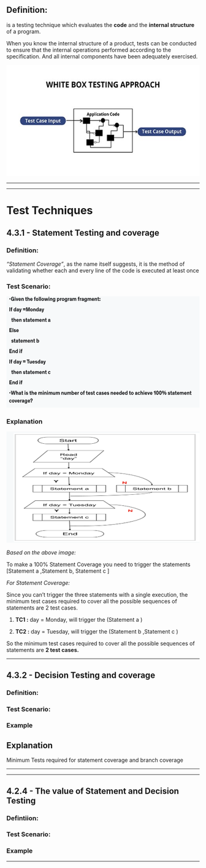 ## **Definition:**

is a testing technique which evaluates the **code** and the **internal structure** of a program.

When you know the internal structure of a product, tests can be conducted to ensure that the internal operations performed according to the specification. And all internal components have been adequately exercised.

<img src="../../images/istqb/test_techniques/white_box_test.jpeg" alt="White Box test" width="1500" height="290"/>

___
___
# **Test Techniques**
## 4.3.1 - **Statement Testing and coverage**

### **Definition:**

*“Statement Coverage”*, as the name itself suggests, it is the method of validating whether each and every line of the code is executed at least once

### **Test Scenario:**

<img src="../../images/istqb/test_techniques/stat-cov-1.png" alt="State Coverage" width="1500" height="290"/>

### **Explanation**

<img src="../../images/istqb/test_techniques/stat-cov-2.png" alt="State Coverage" width="1500" height="290"/>

*Based on the above image:*

To make a 100% Statement Coverage you need to trigger the statements
[Statement a ,Statement b, Statement c ]

*For Statement Coverage:*

Since you can’t trigger the three statements with a single execution, the minimum test cases required to cover all the possible sequences of statements are 2 test cases.

1. **TC1 :** day = Monday, will trigger the (Statement a )

2. **TC2 :** day = Tuesday, will trigger the (Statement b ,Statement c )

So the minimum test cases required to cover all the possible sequences of statements are **2 test cases.**

___
## 4.3.2 - **Decision Testing and coverage** 

### **Definition:**
### **Test Scenario:**

### **Example**

## **Explanation**


Minimum Tests required for statement coverage and branch coverage



___
___
## 4.2.4 - **The value of Statement and Decision Testing**

### **Defintiion:**

### **Test Scenario:**

### **Example**

___